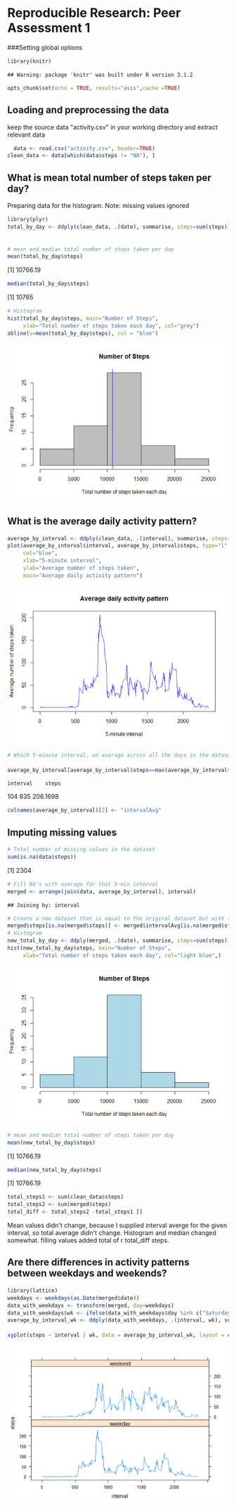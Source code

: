 # Reproducible Research: Peer Assessment 1
###Setting global options

```r
library(knitr)
```

```
## Warning: package 'knitr' was built under R version 3.1.2
```

```r
opts_chunk$set(echo = TRUE, results="asis",cache =TRUE)
```

## Loading and preprocessing the data

keep the source data "activity.csv" in your working directory and extract relevant data


```r
  data <- read.csv("activity.csv", header=TRUE)
clean_data <- data[which(data$steps != "NA"), ]
```

## What is mean total number of steps taken per day?

Preparing data for the histogram.
Note: missing values ignored


```r
library(plyr)
total_by_day <- ddply(clean_data, .(date), summarise, steps=sum(steps))


# mean and median total number of steps taken per day
mean(total_by_day$steps)
```

[1] 10766.19

```r
median(total_by_day$steps)
```

[1] 10765

```r
# Histogram
hist(total_by_day$steps, main="Number of Steps", 
     xlab="Total number of steps taken each day", col="grey")
abline(v=mean(total_by_day$steps), col = "blue")
```

![](./PA1_template_files/figure-html/unnamed-chunk-3-1.png) 

## What is the average daily activity pattern?

```r
average_by_interval <- ddply(clean_data, .(interval), summarise, steps=mean(steps))
plot(average_by_interval$interval, average_by_interval$steps, type="l", 
     col="blue",
     xlab="5-minute interval", 
     ylab="Average number of steps taken",
     main="Average daily activity pattern")
```

![](./PA1_template_files/figure-html/unnamed-chunk-4-1.png) 

```r
# Which 5-minute interval, on average across all the days in the dataset, contains the maximum number of steps?

average_by_interval[average_by_interval$steps==max(average_by_interval$steps),]
```

    interval    steps
104      835 206.1698

```r
colnames(average_by_interval)[2] <- "intervalAvg"
```
## Imputing missing values


```r
# Total number of missing values in the dataset
sum(is.na(data$steps))
```

[1] 2304

```r
# Fill NA's with average for that 5-min interval
merged <- arrange(join(data, average_by_interval), interval)
```

```
## Joining by: interval
```

```r
# Create a new dataset that is equal to the original dataset but with the missing data filled in.
merged$steps[is.na(merged$steps)] <- merged$intervalAvg[is.na(merged$steps)]
# Histogram
new_total_by_day <- ddply(merged, .(date), summarise, steps=sum(steps))
hist(new_total_by_day$steps, main="Number of Steps", 
     xlab="Total number of steps taken each day", col="light blue",)
```

![](./PA1_template_files/figure-html/unnamed-chunk-5-1.png) 

```r
# mean and median total number of steps taken per day
mean(new_total_by_day$steps)
```

[1] 10766.19

```r
median(new_total_by_day$steps)
```

[1] 10766.19

```r
total_steps1 <- sum(clean_data$steps)
total_steps2 <- sum(merged$steps)
total_diff <- total_steps2 -total_steps1 []
```

Mean values didn't change, because I supplied interval averge for the given interval, so total average didn't change. Histogram and median changed somewhat. filling values added total of r total_diff steps.

## Are there differences in activity patterns between weekdays and weekends?



```r
library(lattice)
weekdays <- weekdays(as.Date(merged$date))
data_with_weekdays <- transform(merged, day=weekdays)
data_with_weekdays$wk <- ifelse(data_with_weekdays$day %in% c("Saturday", "Sunday"),"weekend", "weekday")
average_by_interval_wk <- ddply(data_with_weekdays, .(interval, wk), summarise, steps=mean(steps))

xyplot(steps ~ interval | wk, data = average_by_interval_wk, layout = c(1, 2), type="l")
```

![](./PA1_template_files/figure-html/unnamed-chunk-6-1.png) 
